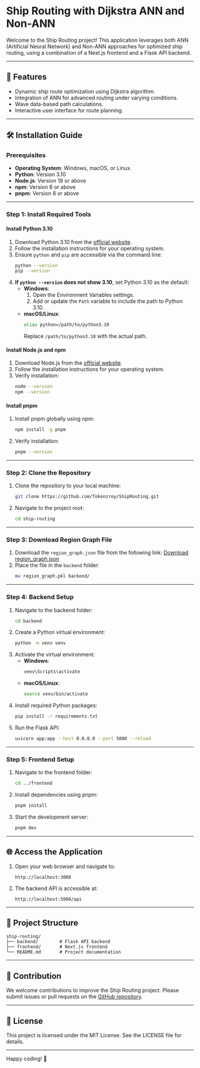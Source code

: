 # Ship Routing with Dijkstra ANN and Non-ANN

Welcome to the Ship Routing project! This application leverages both ANN (Artificial Neural Network) and Non-ANN approaches for optimized ship routing, using a combination of a Next.js frontend and a Flask API backend.

---

## 🚀 Features

- Dynamic ship route optimization using Dijkstra algorithm.
- Integration of ANN for advanced routing under varying conditions.
- Wave data-based path calculations.
- Interactive user interface for route planning.

---

## 🛠️ Installation Guide

### Prerequisites

- **Operating System**: Windows, macOS, or Linux.
- **Python**: Version 3.10
- **Node.js**: Version 18 or above
- **npm**: Version 8 or above
- **pnpm**: Version 8 or above

---

### Step 1: Install Required Tools

#### Install Python 3.10

1. Download Python 3.10 from the [official website](https://www.python.org/downloads/release/python-3100/).
2. Follow the installation instructions for your operating system.
3. Ensure `python` and `pip` are accessible via the command line:
   ```bash
   python --version
   pip --version
   ```
4. **If `python --version` does not show 3.10**, set Python 3.10 as the default:
   - **Windows**:
     1. Open the Environment Variables settings.
     2. Add or update the `Path` variable to include the path to Python 3.10.
   - **macOS/Linux**:
     ```bash
     alias python=/path/to/python3.10
     ```
     Replace `/path/to/python3.10` with the actual path.

#### Install Node.js and npm

1. Download Node.js from the [official website](https://nodejs.org/).
2. Follow the installation instructions for your operating system.
3. Verify installation:
   ```bash
   node --version
   npm --version
   ```

#### Install pnpm

1. Install pnpm globally using npm:
   ```bash
   npm install -g pnpm
   ```
2. Verify installation:
   ```bash
   pnpm --version
   ```

---

### Step 2: Clone the Repository

1. Clone the repository to your local machine:
   ```bash
   git clone https://github.com/Tokenzrey/ShipRouting.git
   ```
2. Navigate to the project root:
   ```bash
   cd ship-routing
   ```

---

### Step 3: Download Region Graph File

1. Download the `region_graph.json` file from the following link:
   [Download region_graph.json](https://drive.google.com/file/d/1-5DmvwU_vOAAr79p3Jg9DKkgiIBWhxnT/view?usp=sharing)
2. Place the file in the `backend` folder:
   ```bash
   mv region_graph.pkl backend/
   ```

---

### Step 4: Backend Setup

1. Navigate to the backend folder:
   ```bash
   cd backend
   ```
2. Create a Python virtual environment:
   ```bash
   python -m venv venv
   ```
3. Activate the virtual environment:
   - **Windows**:
     ```bash
     venv\Scripts\activate
     ```
   - **macOS/Linux**:
     ```bash
     source venv/bin/activate
     ```
4. Install required Python packages:
   ```bash
   pip install -r requirements.txt
   ```
5. Run the Flask API:
   ```bash
   uvicorn app:app --host 0.0.0.0 --port 5000 --reload
   ```

---

### Step 5: Frontend Setup

1. Navigate to the frontend folder:
   ```bash
   cd ../frontend
   ```
2. Install dependencies using pnpm:
   ```bash
   pnpm install
   ```
3. Start the development server:
   ```bash
   pnpm dev
   ```

---

## 🌐 Access the Application

1. Open your web browser and navigate to:
   ```
   http://localhost:3000
   ```
2. The backend API is accessible at:
   ```
   http://localhost:5000/api
   ```

---

## 📂 Project Structure

```
ship-routing/
├── backend/        # Flask API backend
├── frontend/       # Next.js frontend
└── README.md       # Project documentation
```

---

## 🤝 Contribution

We welcome contributions to improve the Ship Routing project. Please submit issues or pull requests on the [GitHub repository](https://github.com/your-repository/ship-routing).

---

## 📄 License

This project is licensed under the MIT License. See the LICENSE file for details.

---

Happy coding! 🚢
